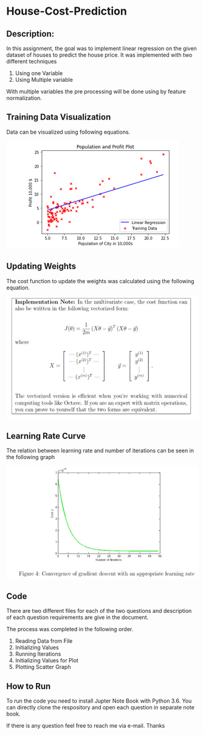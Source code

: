 # House-Cost-Prediction


## Description:

In this assignment, the goal was to implement linear regression on the given dataset of houses to predict the house price. 
It was implemented with two different techniques 
  1. Using one Variable
  2. Using Multiple variable
  
With multiple variables the pre processing will be done using by feature normalization.

## Training Data Visualization
Data can be visualized using following equations.


![Alt text](Training.png?raw=true "Optional Title")

## Updating Weights
The cost function to update the weights was calculated using the following equation.

![Alt text](update_val.jpg?raw=true "Optional Title")


## Learning Rate Curve

The relation between learning rate and number of iterations can be seen in the following graph

![Alt text](gradient_descent.jpg?raw=true "Optional Title")

## Code
There are two different files for each of the two questions and description of each question requirements are give in the document.

The process was completed in the following order.

  1. Reading Data from File
  2. Initializing Values
  3. Running Iterations
  4. Initializing Values for Plot
  5. Plotting Scatter Graph
  

## How to Run
To run the code you need to install Jupter Note Book with Python 3.6. You can directly clone the respository and open each question in separate note book.

If there is any question feel free to reach me via e-mail. Thanks
